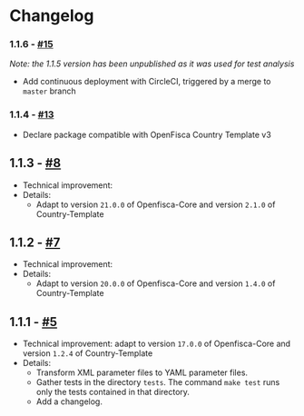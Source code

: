 # Changelog

### 1.1.6 - [#15](https://github.com/openfisca/extension-template/pull/15)

_Note: the 1.1.5 version has been unpublished as it was used for test analysis_

* Add continuous deployment with CircleCI, triggered by a merge to `master` branch

### 1.1.4 - [#13](https://github.com/openfisca/extension-template/pull/13)

* Declare package compatible with OpenFisca Country Template v3

## 1.1.3 - [#8](https://github.com/openfisca/extension-template/pull/8)

* Technical improvement: 
* Details:
  - Adapt to version `21.0.0` of Openfisca-Core and version `2.1.0` of Country-Template

## 1.1.2 - [#7](https://github.com/openfisca/extension-template/pull/7)

* Technical improvement: 
* Details:
  - Adapt to version `20.0.0` of Openfisca-Core and version `1.4.0` of Country-Template

## 1.1.1 - [#5](https://github.com/openfisca/extension-template/pull/5)

* Technical improvement: adapt to version `17.0.0` of Openfisca-Core and version `1.2.4` of Country-Template
* Details:
  - Transform XML parameter files to YAML parameter files.
  - Gather tests in the directory `tests`. The command `make test` runs only the tests contained in that directory.
  - Add a changelog.
